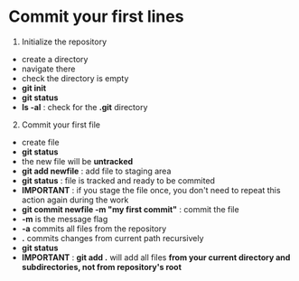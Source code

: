 # Commit your first lines

1. Initialize the repository
  * create a directory
  * navigate there
  * check the directory is empty
  * **git init**
  * **git status**
  * **ls -al** : check for the **.git** directory

2. Commit your first file
  * create file
  * **git status**
  * the new file will be **untracked**
  * **git add newfile** : add file to staging area
  * **git status** : file is tracked and ready to be commited
  * **IMPORTANT** : if you stage the file once, you don't need to repeat this action again during the work
  * **git commit newfile -m "my first commit"** : commit the file
  * **-m** is the message flag
  * **-a** commits all files from the repository
  * **.** commits changes from current path recursively
  * **git status**
  * **IMPORTANT** : **git add .** will add all files **from your current directory and subdirectories, not from repository's root**
